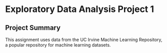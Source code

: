 # Exploratory Data Analysis Project 1

## Project Summary 
This assignment uses data from the UC Irvine Machine Learning Repository, a popular repository for machine learning datasets. 
